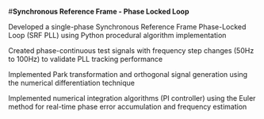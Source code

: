 #**Synchronous Reference Frame - Phase Locked Loop**


Developed a single-phase Synchronous Reference Frame Phase-Locked Loop (SRF PLL) using Python procedural algorithm implementation

Created phase-continuous test signals with frequency step changes (50Hz to 100Hz) to validate PLL tracking performance

Implemented Park transformation and orthogonal signal generation using the numerical differentiation technique 

Implemented numerical integration algorithms (PI controller) using the Euler method for real-time phase error accumulation and frequency estimation
